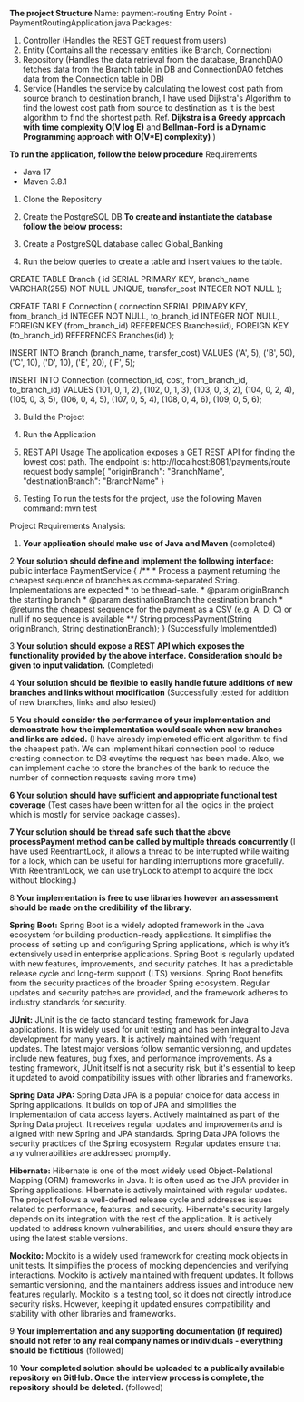 **The project Structure**
Name: payment-routing
Entry Point - PaymentRoutingApplication.java
Packages: 
1. Controller (Handles the REST GET request from users)
2. Entity (Contains all the necessary entities like Branch, Connection)
3. Repository (Handles the data retrieval from the database, BranchDAO fetches data from the Branch table in DB and ConnectionDAO fetches data from the Connection table in DB)
4. Service (Handles the service by calculating the lowest cost path from source branch to destination branch, I have used Dijkstra's Algorithm to find the lowest cost path from source to destination as it is the best algorithm to find the shortest path. Ref. **Dijkstra is a Greedy approach with time complexity O(V log E)** and **Bellman-Ford is a Dynamic Programming approach with O(V*E) complexity)** )


**To run the application, follow the below procedure**
Requirements
* Java 17
* Maven 3.8.1

1. Clone the Repository
2. Create the PostgreSQL DB
**To create and instantiate the database follow the below process:**

1. Create a PostgreSQL database called Global_Banking
2. Run the below queries to create a table and insert values to the table.
   
CREATE TABLE Branch (
    id SERIAL PRIMARY KEY,
    branch_name VARCHAR(255) NOT NULL UNIQUE,
    transfer_cost INTEGER NOT NULL
);

CREATE TABLE Connection (
    connection SERIAL PRIMARY KEY,
    from_branch_id INTEGER NOT NULL,
    to_branch_id INTEGER NOT NULL,
    FOREIGN KEY (from_branch_id) REFERENCES Branches(id),
    FOREIGN KEY (to_branch_id) REFERENCES Branches(id)
);

INSERT INTO Branch (branch_name, transfer_cost) VALUES
('A', 5),
('B', 50),
('C', 10),
('D', 10),
('E', 20),
('F', 5);

INSERT INTO Connection (connection_id, cost, from_branch_id, to_branch_id) VALUES
(101, 0, 1, 2), 
(102, 0, 1, 3), 
(103, 0, 3, 2), 
(104, 0, 2, 4), 
(105, 0, 3, 5), 
(106, 0, 4, 5), 
(107, 0, 5, 4),
(108, 0, 4, 6),
(109, 0, 5, 6); 
   
3. Build the Project
4. Run the Application
5. REST API Usage
The application exposes a GET REST API for finding the lowest cost path. The endpoint is:
http://localhost:8081/payments/route
request body sample{
  "originBranch": "BranchName",
  "destinationBranch": "BranchName"
}

7. Testing
To run the tests for the project, use the following Maven command: mvn test


Project Requirements Analysis:

 1. **Your application should make use of Java and Maven** (completed)
 
 2 **Your solution should define and implement the following interface:**
 public interface PaymentService {
    /**
     * Process a payment returning the cheapest sequence of branches as comma-separated String. 
Implementations are expected
     * to be thread-safe.
     * @param originBranch the starting branch
     * @param destinationBranch the destination branch
     * @returns the cheapest sequence for the payment as a CSV (e.g. A, D, C) or null if no sequence is 
available
    **/
    String processPayment(String originBranch, String destinationBranch);
 } 
 (Successfully Implementded)

 3 **Your solution should expose a REST API which exposes the functionality provided by the above interface. Consideration should be given to input validation.** (Completed)

4 **Your solution should be flexible to easily handle future additions of new branches and links without modification**  (Successfully tested for addition of new branches, links and also tested)
 
 5 **You should consider the performance of your implementation and demonstrate how the implementation would scale when new branches and links are added.** (I have already implemeted efficient algorithm to find the cheapest path. We can implement hikari connection pool to reduce creating connection to DB eveytime the request has been made. Also, we can implement cache to store the branches of the bank to reduce the number of connection requests saving more time)

 **6 Your solution should have sufficient and appropriate functional test coverage** (Test cases have been written for all the logics in the project which is mostly for service package classes).
 
 **7 Your solution should be thread safe such that the above processPayment method can be called by multiple threads concurrently** (I have used ReentrantLock, it allows a thread to be interrupted while waiting for a lock, which can be useful for handling interruptions more gracefully. With ReentrantLock, we can use tryLock to attempt to acquire the lock without blocking.)

 
 8 **Your implementation is free to use libraries however an assessment should be made on the credibility of the library.**

**Spring Boot:** Spring Boot is a widely adopted framework in the Java ecosystem for building production-ready applications. It simplifies the process of setting up and configuring Spring applications, which is why it’s extensively used in enterprise applications. Spring Boot is regularly updated with new features, improvements, and security patches. It has a predictable release cycle and long-term support (LTS) versions. Spring Boot benefits from the security practices of the broader Spring ecosystem. Regular updates and security patches are provided, and the framework adheres to industry standards for security.

**JUnit:** JUnit is the de facto standard testing framework for Java applications. It is widely used for unit testing and has been integral to Java development for many years. It is actively maintained with frequent updates. The latest major versions follow semantic versioning, and updates include new features, bug fixes, and performance improvements. As a testing framework, JUnit itself is not a security risk, but it's essential to keep it updated to avoid compatibility issues with other libraries and frameworks.

**Spring Data JPA:** Spring Data JPA is a popular choice for data access in Spring applications. It builds on top of JPA and simplifies the implementation of data access layers. Actively maintained as part of the Spring Data project. It receives regular updates and improvements and is aligned with new Spring and JPA standards. Spring Data JPA follows the security practices of the Spring ecosystem. Regular updates ensure that any vulnerabilities are addressed promptly.

**Hibernate:** Hibernate is one of the most widely used Object-Relational Mapping (ORM) frameworks in Java. It is often used as the JPA provider in Spring applications. Hibernate is actively maintained with regular updates. The project follows a well-defined release cycle and addresses issues related to performance, features, and security. Hibernate's security largely depends on its integration with the rest of the application. It is actively updated to address known vulnerabilities, and users should ensure they are using the latest stable versions.

**Mockito:** Mockito is a widely used framework for creating mock objects in unit tests. It simplifies the process of mocking dependencies and verifying interactions. Mockito is actively maintained with frequent updates. It follows semantic versioning, and the maintainers address issues and introduce new features regularly. Mockito is a testing tool, so it does not directly introduce security risks. However, keeping it updated ensures compatibility and stability with other libraries and frameworks.
 
 9 **Your implementation and any supporting documentation (if required) should not refer to any real company names or individuals - everything should be fictitious** (followed)
 
 10 **Your completed solution should be uploaded to a publically available repository on GitHub. Once the interview process is complete, the repository should be deleted.** (followed)



